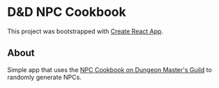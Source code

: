 # D&D NPC Cookbook

This project was bootstrapped with [Create React App](https://github.com/facebook/create-react-app).

## About

Simple app that uses the [NPC Cookbook on Dungeon Master's Guild](https://www.dmsguild.com/product/245234/The-NPC-CookbookInstant-NPCs-Just-Add-Dice) to randomly generate NPCs.
